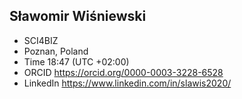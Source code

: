 ## Sławomir Wiśniewski
- SCI4BIZ
- Poznan, Poland
- Time 18:47 (UTC +02:00)
- ORCID https://orcid.org/0000-0003-3228-6528
- LinkedIn https://www.linkedin.com/in/slawis2020/
